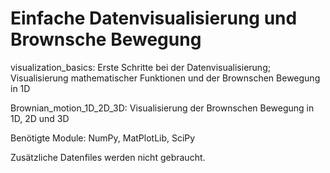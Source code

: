 # Einfache Datenvisualisierung und Brownsche Bewegung

visualization_basics: Erste Schritte bei der Datenvisualisierung; Visualisierung mathematischer Funktionen und der Brownschen Bewegung in 1D

Brownian_motion_1D_2D_3D: Visualisierung der Brownschen Bewegung in 1D, 2D und 3D

Benötigte Module: NumPy, MatPlotLib, SciPy

Zusätzliche Datenfiles werden nicht gebraucht.
